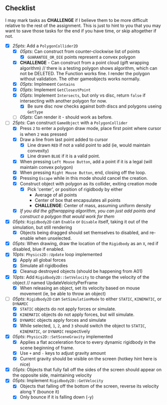 ## Checklist
I may mark tasks as **CHALLENGE** if I believe them to be more difficult relative to the rest of the assignment.  This is just to hint to you that you may want to save those tasks for the end if you have time, or skip altogether if not.

- [x] *25pts*: Add a `PolygonCollider2D`
    - [x] *05pts*: Can construct from counter-clockwise list of points
        - [x] `GUARANTEE_OR_DIE` points represent a convex polygon
    - [X] **CHALLENGE** - Can construct from a point cloud (gift wrapping algorithm) // there is a testing polygon shows algorithm, which can not be DELETED. The Function works fine. I render the polygon without validation. The other gameobjects works normally.
    - [X] *05pts*: Implmeent `Contains`
    - [x] *05pts*: Implement `GetClosestPoint`
    - [X] *05pts*: Implement `Intersects`, but only vs disc, return `false` if intersecting with another polygon for now.
        - [x] Be sure disc now checks against both discs and polygons useing `GetType`
    - [ ] *05pts*: Can render it - should work as before.
- [ ] *25pts*: Can construct `GameObject` with a `PolygonCollider`
    - [x] Press `2` to enter a polygon draw mode, place first point where cursor is when `2` was pressed
    - [x] Draw a line from last point added to cursor
        - [x] Line drawn `RED` if not a valid point to add (ie, would maintain convexity) 
        - [x] Line drawn `BLUE` if it is a valid point.
    - [x] When pressing `Left Mouse Button`, add a point if it is a legal (will maintain convex polygon)
    - [x] When pressing `Right Mouse Button`, end, closing off the loop.
    - [x] Pressing `Escape` while in this mode should cancel the creation.
    - [x] Construct object with polygon as its collider, exiting creation mode
        - [x] Pick 'center', or position of rigidbody by either
            - Average of all points
            - Center of box that encapsulates all points
            - **CHALLENGE**: Center of mass, assuming uniform density
    - [x] *If you did the giftwrapping algorithm, you can just add points and construct a polygon that would work for them*
- [x] *05pts*: `Rigidbody2D` can `Enable` or `Disable` itself, taking it out of the simulation, but still rendering
    - [x] Objects being dragged should set themselves to disabled, and re-enable when unselected.
- [x] *05pts*: When drawing, draw the location of the `Rigidbody` as an `X`, red if disabled, blue if enabled.
- [x] *10pts*: `Physics2D::Update` loop implemented
    - [x] Apply all global forces
    - [x] Simulate all rigidbodies
    - [x] Cleanup destroyed objects (should be happening from A01)
- [x] *10pts*: Add `Rigidbody2D::SetVelocity` to change the velocity of the object // named UpdateVeloictyPerFrame
    - [x] When releasing an object, set its velocity based on mouse movement (ie, be able to throw an object)
- [ ] *05pts*: `Rigidbody2D` can `SetSimulationMode` to either `STATIC`, `KINEMATIC`, or `DYNAMIC`
    - [x] `STATIC` objects do not apply forces or simulate.
    - [x] `KINEMATIC` objects do not apply forces, but will simulate.
    - [x] `DYNAMIC` objects apply forces and simulate
    - [x] While selected, `1`, `2`, and `3` should switch the object to `STATIC`, `KINEMATIC`, or `DYNAMIC` respectively
- [x] *05pts*: `Physics2D::SetSceneGravity` implemented
    - [x] Applies a flat acceleration force to every dynamic rigidbody in the scene beginning of frame.
    - [x] Use `+` and `-` keys to adjust gravity amount
    - [x] Current gravity should be visible on the screen (hotkey hint here is nice)
- [x] *05pts*: Objects that fully fall off the sides of the screen should appear on the opposite side, maintaining velocity
- [x] *05pts*: Implement `Rigidbody2D::GetVelocity`
    - [x] Objects that falling off the bottom of the screen, reverse its velocity along Y (bounce it)
    - [x] Only bounce if it is falling down (-y)
